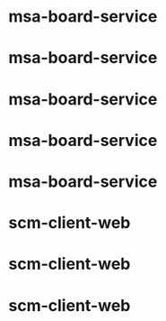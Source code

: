 # msa-board-service
# msa-board-service
# msa-board-service
# msa-board-service
# msa-board-service
# scm-client-web
# scm-client-web
# scm-client-web
